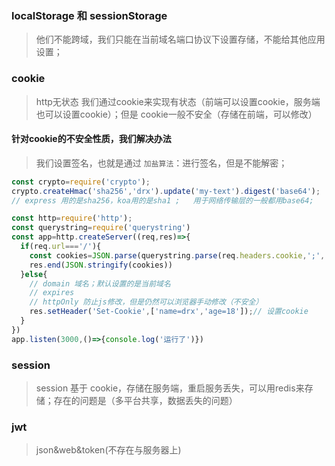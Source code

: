 ### localStorage 和 sessionStorage
> 他们不能跨域，我们只能在当前域名端口协议下设置存储，不能给其他应用设置；
### cookie
>  http无状态 我们通过cookie来实现有状态（前端可以设置cookie，服务端也可以设置cookie）；但是
> cookie一般不安全（存储在前端，可以修改）
#### 针对cookie的不安全性质，我们解决办法
> 我们设置签名，也就是通过 `加盐算法`：进行签名，但是不能解密；
```js
const crypto=require('crypto');
crypto.createHmac('sha256','drx').update('my-text').digest('base64');
// express 用的是sha256，koa用的是sha1 ;   用于网络传输层的一般都用base64;    

```
```js
const http=require('http');
const querystring=require('querystring')
const app=http.createServer((req,res)=>{
  if(req.url==='/'){
    const cookies=JSON.parse(querystring.parse(req.headers.cookie,';','='));// 读取cookie
    res.end(JSON.stringify(cookies))
  }else{
    // domain 域名；默认设置的是当前域名
    // expires
    // httpOnly 防止js修改，但是仍然可以浏览器手动修改（不安全）
    res.setHeader('Set-Cookie',['name=drx','age=18']);// 设置cookie
  }
})
app.listen(3000,()=>{console.log('运行了')})
```
### session 
> session 基于 cookie，存储在服务端，重启服务丢失，可以用redis来存储；存在的问题是（多平台共享，数据丢失的问题）

### jwt
> json&web&token(不存在与服务器上)
